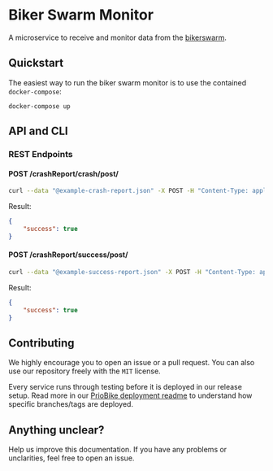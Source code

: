 # Biker Swarm Monitor

A microservice to receive and monitor data from the [bikerswarm](https://github.com/priobike/priobike-biker-swarm).

## Quickstart

The easiest way to run the biker swarm monitor is to use the contained `docker-compose`:
```
docker-compose up
```
## API and CLI

### REST Endpoints

#### POST /crashReport/crash/post/

```bash
curl --data "@example-crash-report.json" -X POST -H "Content-Type: application/json" http://localhost/production/biker-swarm-monitor/crashReports/crash/post/
```
Result:
```json
{
    "success": true
}
```

#### POST /crashReport/success/post/

```bash
curl --data "@example-success-report.json" -X POST -H "Content-Type: application/json" http://localhost/production/biker-swarm-monitor/crashReports/success/post/
```
Result:
```json
{
    "success": true
}
```
## Contributing

We highly encourage you to open an issue or a pull request. You can also use our repository freely with the `MIT` license.

Every service runs through testing before it is deployed in our release setup. Read more in our [PrioBike deployment readme](https://github.com/priobike/.github/blob/main/wiki/deployment.md) to understand how specific branches/tags are deployed.

## Anything unclear?

Help us improve this documentation. If you have any problems or unclarities, feel free to open an issue.
